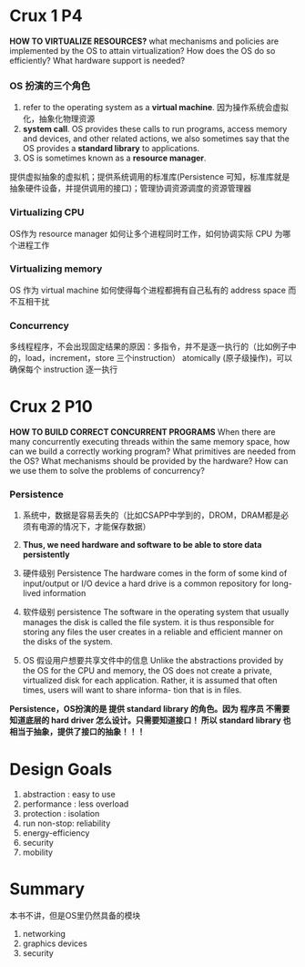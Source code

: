 # Crux 1 P4
__HOW TO VIRTUALIZE RESOURCES?__
    what mechanisms and policies are implemented by the OS to attain virtualization?
    How does the OS do so efficiently? 
    What hardware support is needed?

### OS 扮演的三个角色
1. refer to the operating system as a __virtual machine__.
因为操作系统会虚拟化，抽象化物理资源
2. __system call__. OS provides these calls to run programs, access memory and devices, and other related actions, we also sometimes say that the OS provides a __standard library__ to applications.
3. OS is sometimes known as a __resource manager__.

提供虚拟抽象的虚拟机；提供系统调用的标准库(Persistence 可知，标准库就是抽象硬件设备，并提供调用的接口)；管理协调资源调度的资源管理器

### Virtualizing CPU
OS作为 resource manager 如何让多个进程同时工作，如何协调实际 CPU 为哪个进程工作

### Virtualizing memory
OS 作为 virtual machine 如何使得每个进程都拥有自己私有的 address space 而不互相干扰


### Concurrency
多线程程序，不会出现固定结果的原因：多指令，并不是逐一执行的（比如例子中的，load，increment，store 三个instruction）
atomically (原子级操作)，可以确保每个 instruction 逐一执行

# Crux 2 P10
__HOW TO BUILD CORRECT CONCURRENT PROGRAMS__
When there are many concurrently executing threads within the same memory space, 
     how can we build a correctly working program? 
     What primitives are needed from the OS? 
     What mechanisms should be provided by the hardware? 
     How can we use them to solve the problems of
concurrency?


### Persistence
1. 系统中，数据是容易丢失的（比如CSAPP中学到的，DROM，DRAM都是必须有电源的情况下，才能保存数据）
2. __Thus, we need hardware and software to be able to store data persistently__
   
3. 硬件级别 Persistence
    The hardware comes in the form of some kind of input/output or I/O device
    a hard drive is a common repository for long- lived information

4. 软件级别 persistence
    The software in the operating system that usually manages the disk is called the file system. it is thus responsible for storing any files the user creates in a reliable and efficient manner on the disks of the system.

5. OS 假设用户想要共享文件中的信息
Unlike the abstractions provided by the OS for the CPU and memory, the OS does not create a private, virtualized disk for each application. Rather, it is assumed that often times, users will want to share informa- tion that is in files.

__Persistence，OS扮演的是 提供 standard library 的角色。因为 程序员 不需要知道底层的 hard driver 怎么设计。只需要知道接口！ 所以 standard library 也相当于抽象，提供了接口的抽象！！！__


# Design Goals
1. abstraction : easy to use
2. performance : less overload
3. protection  : isolation
4. run non-stop: reliability
5. energy-efficiency
6. security
7. mobility


# Summary
本书不讲，但是OS里仍然具备的模块
1. networking
2. graphics devices
3. security



